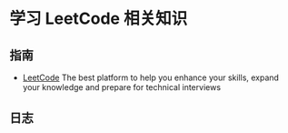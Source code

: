 # 学习 LeetCode 相关知识

## 指南

- [LeetCode](https://leetcode.com/explore/) The best platform to help you enhance your skills, expand your knowledge and prepare for technical interviews

## 日志